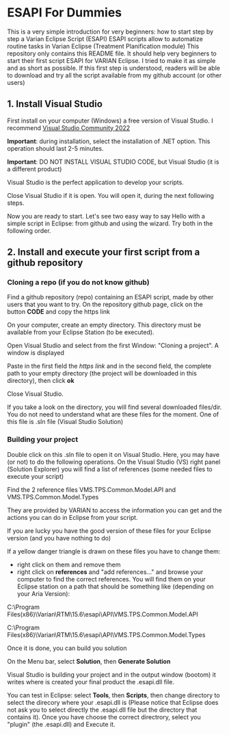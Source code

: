 # ESAPI For Dummies

This is a very simple introduction for very beginners: how to start step by step a Varian Eclipse Script (ESAPI)
ESAPI scripts allow to automatize routine tasks in Varian Eclipse (Treatment Planification module)
This repository only contains this README file. It should help very beginners to start their first script ESAPI for VARIAN Eclipse.
I tried to make it as simple and as short as possible.
If this first step is understood, readers will be able to download and try all the script available from my github account (or other users)

## 1. Install Visual Studio
First install on your computer (Windows) a free version of Visual Studio. I recommend  [Visual Studio Community 2022](https://visualstudio.microsoft.com/fr/vs/community/)

**Important**: during installation, select the installation of .NET option. This operation should last 2-5 minutes. 

**Important**: DO NOT INSTALL VISUAL STUDIO CODE, but Visual Studio (it is a different product)

Visual Studio is the perfect application to develop your scripts. 

Close Visual Studio if it is open. You will open it, during the next following steps. 

Now you are ready to start. Let's see two easy way to say Hello with a simple script in Eclipse: from github and using the wizard. Try both in the following order. 

##  2. Install and execute your first script from a github repository
### Cloning a repo (if you do not know github)
Find a github repository (repo) containing an ESAPI script, made by other users that you want to try.
On the repository github page, click on the button **CODE** and copy the https link 

On your computer, create an empty directory. This directory must be available from your Eclipse Station (to be executed).

Open Visual Studio and select from the first Window: "Cloning a project". A window is displayed

Paste in the first field the *https link* and in the second field, the complete path to your empty directory (the project will be downloaded in this directory), then click **ok**


Close Visual Studio.

If you take a look on the directory, you will find several downloaded files/dir. You do not need to understand what are these files for the moment.
One of this file is .sln file (Visual Studio Solution)
### Building your project
Double click on this .sln file to open it on Visual Studio. 
Here, you may have (or not) to do the following operations. On the Visual Studio (VS) right panel (Solution Explorer) you will find a list of references (some needed files to execute your script)

Find the 2 reference files VMS.TPS.Common.Model.API and VMS.TPS.Common.Model.Types

They are provided by VARIAN to access the information you can get and the actions you can do in Eclipse from your script.

If you are lucky you have the good version of these files for your Eclipse version (and you have nothing to do)

If a yellow danger triangle is drawn on these files you have to change them: 
- right click on them and remove them
- right click on **references** and "add references..." and browse your computer to find the correct references.
  You will find them on your Eclipse station on a path that should be something like (depending on your Aria Version):
  
C:\Program Files(x86)\Varian\RTM\15.6\esapi\API\VMS.TPS.Common.Model.API
  
C:\Program Files(x86)\Varian\RTM\15.6\esapi\API\VMS.TPS.Common.Model.Types

Once it is done, you can build you solution 

On the Menu bar, select **Solution**, then **Generate Solution**

Visual Studio is building your project and in the output window (bootom) it writes where is created your final product the .esapi.dll file. 

You can test in Eclipse: select **Tools**, then **Scripts**, then change directory to select the direcory where your .esapi.dll is (Please notice that Eclipse does not ask you to select directly the .esapi.dll file but the directory that contains it). Once you have choose the correct directrory, select you "plugin" (the .esapi.dll)  and Execute it.




